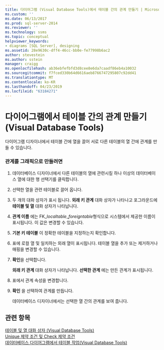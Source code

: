```yaml
---
title: 다이어그램 (Visual Database Tools)에서 테이블 간의 관계 만들기 | Microsoft Docs
ms.custom: ''
ms.date: 06/13/2017
ms.prod: sql-server-2014
ms.reviewer: ''
ms.technology: ssms
ms.topic: conceptual
helpviewer_keywords:
- diagrams [SQL Server], designing
ms.assetid: 28e9630c-dff4-46cc-bb0e-fe77998b6ac2
author: stevestein
ms.author: sstein
manager: craigg
ms.openlocfilehash: ab36ebfefbfd3d8cee8e6da7caadf86eb4a10032
ms.sourcegitcommit: f7fced330b64d6616aeb8766747295807c92dd41
ms.translationtype: MT
ms.contentlocale: ko-KR
ms.lasthandoff: 04/23/2019
ms.locfileid: "63184271"
---
```

# <a name="create-relationships-between-tables-on-a-diagram-visual-database-tools"></a>다이어그램에서 테이블 간의 관계 만들기(Visual Database Tools)
  다이어그램 디자이너에서 테이블 간에 열을 끌어 서로 다른 테이블의 열 간에 관계를 만들 수 있습니다.  
  
### <a name="to-create-a-relationship-graphically"></a>관계를 그래픽으로 만들려면  
  
1.  데이터베이스 디자이너에서 다른 테이블의 열에 관련시킬 하나 이상의 데이터베이스 열에 대한 행 선택기를 클릭합니다.  
  
2.  선택한 열을 관련 테이블로 끌어 옵니다.  
  
3.  두 개의 대화 상자가 표시 됩니다. **외래 키 관계** 대화 상자가 나타나고 포그라운드에 **테이블 및 열** 대화 상자가 나타납니다.  
  
4.  **관계 이름** 에는 FK_*localtable*_*foreigntable*형식으로 시스템에서 제공한 이름이 표시됩니다. 이 값은 변경할 수 있습니다.  
  
5.  **기본 키 테이블** 이 정확한 테이블을 지정하는지 확인합니다.  
  
6.  표에 로컬 열 및 일치하는 외래 열이 표시됩니다. 테이블 열을 추가 또는 제거하거나 매핑을 변경할 수 있습니다.  
  
7.  **확인**을 선택합니다.  
  
     **외래 키 관계** 대화 상자가 나타납니다. **선택한 관계** 에는 만든 관계가 표시됩니다.  
  
8.  표에서 관계 속성을 변경합니다.  
  
9. **확인** 을 선택하여 관계를 만듭니다.  
  
     데이터베이스 디자이너에서는 선택한 열 간의 관계를 보여 줍니다.  
  
## <a name="see-also"></a>관련 항목  
 [테이블 및 열 대화 상자 &#40;Visual Database Tools&#41;](visual-database-tools.md)   
 [Unique 제약 조건 및 Check 제약 조건](../../relational-databases/tables/unique-constraints-and-check-constraints.md)   
 [데이터베이스 다이어그램에서 테이블 작업&#40;Visual Database Tools&#41;](work-with-tables-in-database-diagram-visual-database-tools.md)  
  
  
